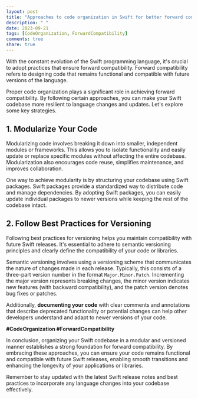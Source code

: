 ```yaml
---
layout: post
title: "Approaches to code organization in Swift for better forward compatibility"
description: " "
date: 2023-09-21
tags: [CodeOrganization, ForwardCompatibility]
comments: true
share: true
---
```


With the constant evolution of the Swift programming language, it's crucial to adopt practices that ensure forward compatibility. Forward compatibility refers to designing code that remains functional and compatible with future versions of the language.

Proper code organization plays a significant role in achieving forward compatibility. By following certain approaches, you can make your Swift codebase more resilient to language changes and updates. Let's explore some key strategies.

## 1. Modularize Your Code

Modularizing code involves breaking it down into smaller, independent modules or frameworks. This allows you to isolate functionality and easily update or replace specific modules without affecting the entire codebase. Modularization also encourages code reuse, simplifies maintenance, and improves collaboration.

One way to achieve modularity is by structuring your codebase using Swift packages. Swift packages provide a standardized way to distribute code and manage dependencies. By adopting Swift packages, you can easily update individual packages to newer versions while keeping the rest of the codebase intact.

## 2. Follow Best Practices for Versioning

Following best practices for versioning helps you maintain compatibility with future Swift releases. It's essential to adhere to semantic versioning principles and clearly define the compatibility of your code or libraries.

Semantic versioning involves using a versioning scheme that communicates the nature of changes made in each release. Typically, this consists of a three-part version number in the format `Major.Minor.Patch`. Incrementing the major version represents breaking changes, the minor version indicates new features (with backward compatibility), and the patch version denotes bug fixes or patches.

Additionally, **documenting your code** with clear comments and annotations that describe deprecated functionality or potential changes can help other developers understand and adapt to newer versions of your code.

**#CodeOrganization #ForwardCompatibility**

In conclusion, organizing your Swift codebase in a modular and versioned manner establishes a strong foundation for forward compatibility. By embracing these approaches, you can ensure your code remains functional and compatible with future Swift releases, enabling smooth transitions and enhancing the longevity of your applications or libraries.

Remember to stay updated with the latest Swift release notes and best practices to incorporate any language changes into your codebase effectively.